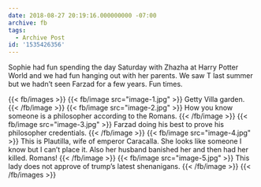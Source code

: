 ```yaml
---
date: 2018-08-27 20:19:16.000000000 -07:00
archive: fb
tags: 
  - Archive Post
id: '1535426356'
---
```


Sophie had fun spending the day Saturday with Zhazha at Harry Potter World and we had fun hanging out with her parents. We saw T last summer but we hadn’t seen Farzad for a few years. Fun times.

{{< fb/images >}}
{{< fb/image src="image-1.jpg" >}}
Getty Villa garden.
{{< /fb/image >}}
{{< fb/image src="image-2.jpg" >}}
How you know someone is a philosopher according to the Romans.
{{< /fb/image >}}
{{< fb/image src="image-3.jpg" >}}
Farzad doing his best to prove his philosopher credentials.
{{< /fb/image >}}
{{< fb/image src="image-4.jpg" >}}
This is Plautilla, wife of emperor Caracalla. She looks like someone I know but I can’t place it. Also her husband banished her and then had her killed. Romans!
{{< /fb/image >}}
{{< fb/image src="image-5.jpg" >}}
This lady does not approve of trump’s latest shenanigans.
{{< /fb/image >}}
{{< /fb/images >}}

